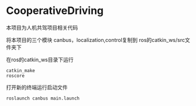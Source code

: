 # CooperativeDriving
本项目为人机共驾项目相关代码

将本项目的三个模块 canbus，localization,control复制到 ros的catkin_ws/src文件夹下

在ros的catkin_ws目录下运行
```
catkin_make
roscore

```
打开新的终端运行启动文件
```
roslaunch canbus main.launch
```
